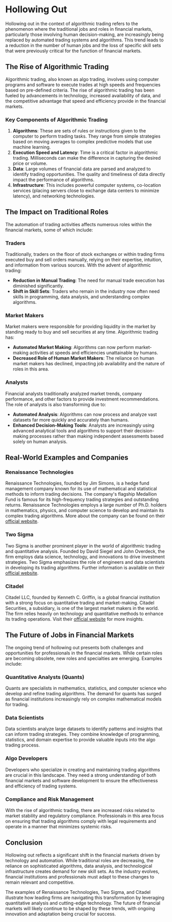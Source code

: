 # Hollowing Out

Hollowing out in the context of algorithmic trading refers to the phenomenon where the traditional jobs and roles in financial markets, particularly those involving human decision-making, are increasingly being replaced by automated trading systems and algorithms. This trend leads to a reduction in the number of human jobs and the loss of specific skill sets that were previously critical for the function of financial markets.

## The Rise of Algorithmic Trading

Algorithmic trading, also known as algo trading, involves using computer programs and software to execute trades at high speeds and frequencies based on pre-defined criteria. The rise of algorithmic trading has been fueled by advancements in technology, increased availability of data, and the competitive advantage that speed and efficiency provide in the financial markets. 

### Key Components of Algorithmic Trading

1. **Algorithms**: These are sets of rules or instructions given to the computer to perform trading tasks. They range from simple strategies based on moving averages to complex predictive models that use machine learning.
2. **Execution Speed and Latency**: Time is a critical factor in algorithmic trading. Milliseconds can make the difference in capturing the desired price or volume.
3. **Data**: Large volumes of financial data are parsed and analyzed to identify trading opportunities. The quality and timeliness of data directly impact the performance of algorithms.
4. **Infrastructure**: This includes powerful computer systems, co-location services (placing servers close to exchange data centers to minimize latency), and networking technologies.

## The Impact on Traditional Roles

The automation of trading activities affects numerous roles within the financial markets, some of which include:

### Traders

Traditionally, traders on the floor of stock exchanges or within trading firms executed buy and sell orders manually, relying on their expertise, intuition, and information from various sources. With the advent of algorithmic trading:

- **Reduction in Manual Trading**: The need for manual trade execution has diminished significantly.
- **Shift in Skill Sets**: Traders who remain in the industry now often need skills in programming, data analysis, and understanding complex algorithms.

### Market Makers

Market makers were responsible for providing liquidity in the market by standing ready to buy and sell securities at any time. Algorithmic trading has:

- **Automated Market Making**: Algorithms can now perform market-making activities at speeds and efficiencies unattainable by humans.
- **Decreased Role of Human Market Makers**: The reliance on human market makers has declined, impacting job availability and the nature of roles in this area.

### Analysts

Financial analysts traditionally analyzed market trends, company performance, and other factors to provide investment recommendations. The role of analysts is also transforming due to:

- **Automated Analysis**: Algorithms can now process and analyze vast datasets far more quickly and accurately than humans.
- **Enhanced Decision-Making Tools**: Analysts are increasingly using advanced analytical tools and algorithms to support their decision-making processes rather than making independent assessments based solely on human analysis.

## Real-World Examples and Companies

### Renaissance Technologies

Renaissance Technologies, founded by Jim Simons, is a hedge fund management company known for its use of mathematical and statistical methods to inform trading decisions. The company's flagship Medallion Fund is famous for its high-frequency trading strategies and outstanding returns. Renaissance Technologies employs a large number of Ph.D. holders in mathematics, physics, and computer science to develop and maintain its complex trading algorithms. More about the company can be found on their [official website](https://www.rentec.com/).

### Two Sigma

Two Sigma is another prominent player in the world of algorithmic trading and quantitative analysis. Founded by David Siegel and John Overdeck, the firm employs data science, technology, and innovations to drive investment strategies. Two Sigma emphasizes the role of engineers and data scientists in developing its trading algorithms. Further information is available on their [official website](https://www.twosigma.com/).

### Citadel

Citadel LLC, founded by Kenneth C. Griffin, is a global financial institution with a strong focus on quantitative trading and market-making. Citadel Securities, a subsidiary, is one of the largest market makers in the world. The firm relies heavily on technology and quantitative methods to enhance its trading operations. Visit their [official website](https://www.citadel.com/) for more insights.

## The Future of Jobs in Financial Markets

The ongoing trend of hollowing out presents both challenges and opportunities for professionals in the financial markets. While certain roles are becoming obsolete, new roles and specialties are emerging. Examples include:

### Quantitative Analysts (Quants)

Quants are specialists in mathematics, statistics, and computer science who develop and refine trading algorithms. The demand for quants has surged as financial institutions increasingly rely on complex mathematical models for trading.

### Data Scientists

Data scientists analyze large datasets to identify patterns and insights that can inform trading strategies. They combine knowledge of programming, statistics, and domain expertise to provide valuable inputs into the algo trading process.

### Algo Developers

Developers who specialize in creating and maintaining trading algorithms are crucial in this landscape. They need a strong understanding of both financial markets and software development to ensure the effectiveness and efficiency of trading systems.

### Compliance and Risk Management

With the rise of algorithmic trading, there are increased risks related to market stability and regulatory compliance. Professionals in this area focus on ensuring that trading algorithms comply with legal requirements and operate in a manner that minimizes systemic risks.

## Conclusion

Hollowing out reflects a significant shift in the financial markets driven by technology and automation. While traditional roles are decreasing, the reliance on sophisticated algorithms, data analysis, and technological infrastructure creates demand for new skill sets. As the industry evolves, financial institutions and professionals must adapt to these changes to remain relevant and competitive. 

The examples of Renaissance Technologies, Two Sigma, and Citadel illustrate how leading firms are navigating this transformation by leveraging quantitative analysis and cutting-edge technology. The future of financial markets will likely continue to be shaped by these trends, with ongoing innovation and adaptation being crucial for success.